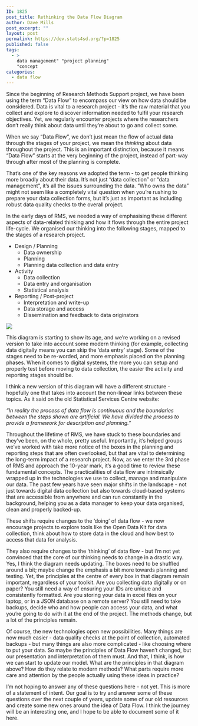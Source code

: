 ```yaml
---
ID: 1825
post_title: Rethinking the Data Flow Diagram
author: Dave Mills
post_excerpt: ""
layout: post
permalink: https://dev.stats4sd.org/?p=1825
published: false
tags:
  - >
    data management" "project planning"
    "concept
categories:
  - data flow
---
```

Since the beginning of Research Methods Support project, we have been using the term “Data Flow” to encompass our view on how data should be considered. Data is vital to a research project - it’s the raw material that you collect and explore to discover information needed to fulfil your research objectives. Yet, we regularly encounter projects where the researchers don’t really think about data until they’re about to go and collect some.

When we say “Data Flow”, we don’t just mean the flow of actual data through the stages of your project, we mean the *thinking* about data throughout the project. This is an important distinction, because it means “Data Flow” starts at the very beginning of the project, instead of part-way through after most of the planning is complete.

That’s one of the key reasons we adopted the term - to get people thinking more broadly about their data. It’s not just “data collection” or “data management”, it’s all the issues surrounding the data. “Who owns the data” might not seem like a completely vital question when you’re rushing to prepare your data collection forms, but it’s just as important as including robust data quality checks to the overall project.

In the early days of RMS, we needed a way of emphasising these different aspects of data-related thinking and how it flows through the entire project life-cycle. We organised our thinking into the following stages, mapped to the stages of a research project.

*   Design / Planning 
    *   Data ownership
    *   Planning
    *   Planning data collection and data entry
*   Activity 
    *   Data collection
    *   Data entry and organisation
    *   Statistical analysis
*   Reporting / Post-project 
    *   Interpretation and write-up
    *   Data storage and access
    *   Dissemination and feedback to data originators

![][1]

This diagram is starting to show its age, and we’re working on a revised version to take into account some modern thinking (for example, collecting data digitally means you can skip the ‘data entry’ stage). Some of the stages need to be re-worded, and more emphasis placed on the planning phases. When it comes to digital systems, the more you can setup and properly test before moving to data collection, the easier the activity and reporting stages should be.

I think a new version of this diagram will have a different structure - hopefully one that takes into account the non-linear links between these topics. As it said on the old Statistical Services Centre website:

*“In reality the process of data flow is continuous and the boundaries between the steps shown are artificial. We have divided the process to provide a framework for description and planning.”*

Throughout the lifetime of RMS, we have stuck to these boundaries and they’ve been, on the whole, pretty useful. Importantly, it’s helped groups we’ve worked with take more notice of the boxes in the planning and reporting steps that are often overlooked, but that are vital to determining the long-term impact of a research project. Now, as we enter the 3rd phase of RMS and approach the 10-year mark, it’s a good time to review these fundamental concepts. The practicalities of data flow are intrinsically wrapped up in the technologies we use to collect, manage and manipulate our data. The past few years have seen major shifts in the landscape - not just towards digital data collection but also towards cloud-based systems that are accessible from anywhere and can run constantly in the background, helping you as a data manager to keep your data organised, clean and properly backed-up.

These shifts require changes to the ‘doing’ of data flow - we now encourage projects to explore tools like the Open Data Kit for data collection, think about how to store data in the cloud and how best to access that data for analysis.

They also require changes to the ‘thinking’ of data flow - but I’m not yet convinced that the core of our thinking needs to change in a drastic way. Yes, I think the diagram needs updating. The boxes need to be shuffled around a bit; maybe change the emphasis a bit more towards planning and testing. Yet, the principles at the centre of every box in that diagram remain important, regardless of your toolkit. Are you collecting data digitally or on paper? You still need a way of ensuring your IDs are unique and consistently formatted. Are you storing your data in excel files on your laptop, or in a JSON database on a remote server? You still need to take backups, decide who and how people can access your data, and what you’re going to do with it at the end of the project. The methods change, but a lot of the principles remain.

Of course, the new technologies open new possibilities. Many things are now much easier - data quality checks at the point of collection, automated backups - but many things are also more complicated - like choosing where to put your data. So maybe the principles of Data Flow haven’t changed, but our presentation and interpretation of them must. And that, I think, is how we can start to update our model. What are the principles in that diagram above? How do they relate to modern methods? What parts require more care and attention by the people actually using these ideas in practice?

I’m not hoping to answer any of these questions here - not yet. This is more of a statement of intent. Our goal is to try and answer some of these questions over the next couple of years, update some of our old resources and create some new ones around the idea of Data Flow. I think the journey will be an interesting one, and I hope to be able to document some of it here.

 [1]: /A16611C3-E00F-4941-8344-460E37CC3FDD.png